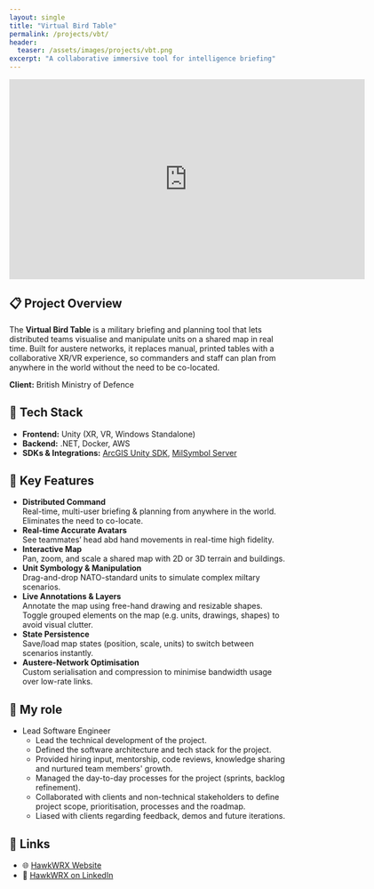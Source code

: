 ```yaml
---
layout: single
title: "Virtual Bird Table"
permalink: /projects/vbt/
header:
  teaser: /assets/images/projects/vbt.png
excerpt: "A collaborative immersive tool for intelligence briefing"
---
```


<iframe src="https://player.vimeo.com/video/1078775185?h=478151ecdc&title=0&byline=0&portrait=0&badge=0&autoplay=0&muted=1&controls=1&loop=1"
        width="640"
        height="360"
        frameborder="0"
        allow="autoplay; fullscreen; picture-in-picture"
        allowfullscreen>
</iframe>

## 📋 Project Overview
The **Virtual Bird Table** is a military briefing and planning tool that lets distributed teams visualise and manipulate units on a shared map in real time. Built for austere networks, it replaces manual, printed tables with a collaborative XR/VR experience, so commanders and staff can plan from anywhere in the world without the need to be co-located.

**Client:** British Ministry of Defence

## 🔧 Tech Stack
- **Frontend:** Unity (XR, VR, Windows Standalone) 
- **Backend:** .NET, Docker, AWS
- **SDKs & Integrations:** [ArcGIS Unity SDK](https://developers.arcgis.com/unity/), [MilSymbol Server](https://github.com/spatialillusions/milsymbol-server)

## 🔑 Key Features
- **Distributed Command**  
  Real-time, multi-user briefing & planning from anywhere in the world. Eliminates the need to co-locate.
- **Real-time Accurate Avatars**  
  See teammates’ head abd hand movements in real-time high fidelity.
- **Interactive Map**  
  Pan, zoom, and scale a shared map with 2D or 3D terrain and buildings.  
- **Unit Symbology & Manipulation**  
  Drag-and-drop NATO-standard units to simulate complex miltary scenarios.
- **Live Annotations & Layers**  
  Annotate the map using free-hand drawing and resizable shapes. Toggle grouped elements on the map (e.g. units, drawings, shapes) to avoid visual clutter.  
- **State Persistence**  
  Save/load map states (position, scale, units) to switch between scenarios instantly.  
- **Austere-Network Optimisation**  
  Custom serialisation and compression to minimise bandwidth usage over low-rate links.

## 👨 My role

- Lead Software Engineer
  - Lead the technical development of the project.
  - Defined the software architecture and tech stack for the project.
  - Provided hiring input, mentorship, code reviews, knowledge sharing and nurtured team members' growth.
  - Managed the day-to-day processes for the project (sprints, backlog refinement).
  - Collaborated with clients and non-technical stakeholders to define project scope, prioritisation, processes and the roadmap.
  - Liased with clients regarding feedback, demos and future iterations.

<!---
## 🛠 Technical Deep Dive
> _TBC—please add any architecture diagrams, key algorithms (e.g. map tiling, state sync), data formats, or performance-tuning tricks you’d like highlighted._

## 🚀 Lessons Learned & Next Steps
- **Challenges Overcome:** _TBC (e.g. balancing network load vs. update fidelity; XR UX hurdles; map rendering pipelines)_  
- **Future Enhancements:** _TBC (e.g. AI-assisted planning, offline mode, mobile support)_
--->

## 🔗 Links
- 🌐 [HawkWRX Website](https://www.hawkwrx.com/)  
- 🔗 [HawkWRX on LinkedIn](https://www.linkedin.com/company/hawkwrx/)
